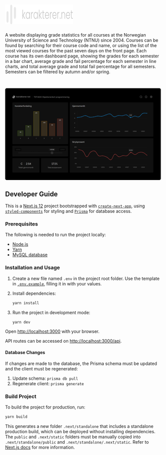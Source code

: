 <h1><img src="docs/logo.svg" width="220" style="height: 63px;"></h1>

A website displaying grade statistics for all courses at the Norwegian University of Science and Technology (NTNU) since 2004. Courses can be found by searching for their course code and name, or using the list of the most viewed courses for the past seven days on the front page. Each course has its own dashboard page, showing the grades for each semester in a bar chart, average grade and fail percentage for each semester in line charts, and total average grade and total fail percentage for all semesters. Semesters can be filtered by autumn and/or spring.

<br/>
<p align="center">
	<img src="docs/course-page.png" width="830"/>
</p>

## Developer Guide

This is a [Next.js 12](https://nextjs.org/) project bootstrapped with [`create-next-app`](https://github.com/vercel/next.js/tree/canary/packages/create-next-app), using [`styled-components`]() for styling and [`Prisma`]() for database access.

### Prerequisites

The following is needed to run the project locally:

-   [Node.js](https://nodejs.org/en/)
-   [Yarn](https://yarnpkg.com/)
-   [MySQL database](https://www.mysql.com/)

### Installation and Usage

1. Create a new file named `.env` in the project root folder. Use the template in [`.env.example`](.env.example), filling it in with your values.

2. Install dependencies:

    ```bash
    yarn install
    ```

3. Run the project in development mode:

    ```bash
    yarn dev
    ```

Open [http://localhost:3000](http://localhost:3000) with your browser.

API routes can be accessed on [http://localhost:3000/api](http://localhost:3000/api/).

#### Database Changes

If changes are made to the database, the Prisma schema must be updated and the client must be regenerated:

1. Update schema: `prisma db pull`
2. Regenerate client: `prisma generate`

### Build Project

To build the project for production, run:

```bash
yarn build
```

This generates a new folder `.next/standalone` that includes a standalone production build, which can be deployed without installing dependencies. The `public` and `.next/static` folders must be manually copied into `.next/standalone/public` and `.next/standalone/.next/static`. Refer to [Next.js docs](https://nextjs.org/docs/advanced-features/output-file-tracing) for more information.
